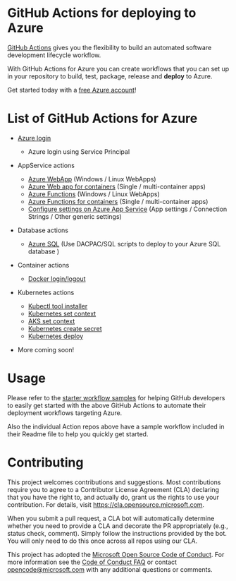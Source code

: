 # GitHub Actions for deploying to Azure

[GitHub Actions](https://help.github.com/en/articles/about-github-actions)  gives you the flexibility to build an automated software development lifecycle workflow. 

With GitHub Actions for Azure you can create workflows that you can set up in your repository to build, test, package, release and **deploy** to Azure. 

Get started today with a [free Azure account](https://azure.com/free/open-source)!

# List of GitHub Actions for Azure 

- [Azure login](https://github.com/Azure/login) 
  - Azure login using Service Principal

- AppService actions
  - [Azure WebApp](https://github.com/Azure/webapps-deploy) (Windows / Linux WebApps)
  - [Azure Web app for containers](https://github.com/Azure/appservice-actions) (Single / multi-container apps)
  - [Azure Functions](https://github.com/Azure/functions-action) (Windows / Linux WebApps)
  - [Azure Functions for containers](https://github.com/Azure/functions-container-action) (Single / multi-container apps)
  - [Configure settings on Azure App Service](https://github.com/Azure/appservice-settings) (App settings / Connection Strings / Other generic settings)
 
- Database actions
  - [Azure SQL](https://github.com/Azure/sql-action) (Use DACPAC/SQL scripts to deploy to your Azure SQL database )
  
- Container actions
  - [Docker login/logout](https://github.com/Azure/docker-login)
  
- Kubernetes actions
  - [Kubectl tool installer](https://github.com/Azure/setup-kubectl)
  - [Kubernetes set context](https://github.com/Azure/k8s-set-context)
  - [AKS set context](https://github.com/Azure/aks-set-context)
  - [Kubernetes create secret](https://github.com/Azure/k8s-create-secret)
  - [Kubernetes deploy](https://github.com/Azure/k8s-deploy)

- More coming soon!

# Usage
Please refer to the [starter workflow samples](https://github.com/Azure/actions-workflow-samples) for helping GitHub developers to easily get started with the above GitHub Actions to automate their deployment workflows targeting Azure.

Also the individual Action repos above have a sample workflow included in their Readme file to help you quickly get started.

# Contributing

This project welcomes contributions and suggestions.  Most contributions require you to agree to a
Contributor License Agreement (CLA) declaring that you have the right to, and actually do, grant us
the rights to use your contribution. For details, visit https://cla.opensource.microsoft.com.

When you submit a pull request, a CLA bot will automatically determine whether you need to provide
a CLA and decorate the PR appropriately (e.g., status check, comment). Simply follow the instructions
provided by the bot. You will only need to do this once across all repos using our CLA.

This project has adopted the [Microsoft Open Source Code of Conduct](https://opensource.microsoft.com/codeofconduct/).
For more information see the [Code of Conduct FAQ](https://opensource.microsoft.com/codeofconduct/faq/) or
contact [opencode@microsoft.com](mailto:opencode@microsoft.com) with any additional questions or comments.
